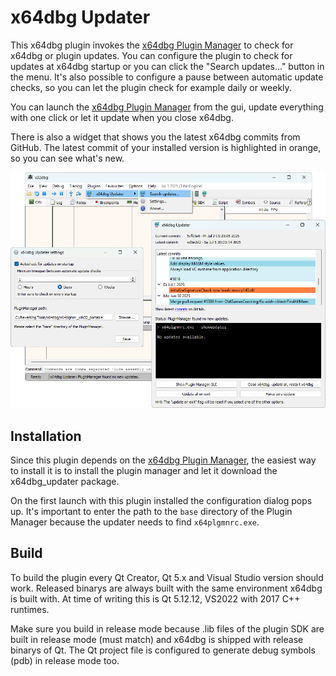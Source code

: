 # x64dbg Updater

This x64dbg plugin invokes the [x64dbg Plugin Manager](https://github.com/horsicq/x64dbg-Plugin-Manager) to check for x64dbg or plugin updates. You can configure the plugin to check for updates at x64dbg startup or you can click the "Search updates..." button in the menu. It's also possible to configure a pause between automatic update checks, so you can let the plugin check for example daily or weekly.

You can launch the [x64dbg Plugin Manager](https://github.com/horsicq/x64dbg-Plugin-Manager) from the gui, update everything with one click or let it update when you close x64dbg.

There is also a widget that shows you the latest x64dbg commits from GitHub. The latest commit of your installed version is highlighted in orange, so you can see what's new.

![Screenshot](_res/screenshot.png?raw=true)


## Installation

Since this plugin depends on the [x64dbg Plugin Manager](https://github.com/horsicq/x64dbg-Plugin-Manager), the easiest way to install it is to install the plugin manager and let it download the x64dbg_updater package.

On the first launch with this plugin installed the configuration dialog pops up. It's important to enter the path to the `base` directory of the Plugin Manager because the updater needs to find `x64plgmnrc.exe`.


## Build

To build the plugin every Qt Creator, Qt 5.x and Visual Studio version should work. Released binarys are always built with the same environment x64dbg is built with. At time of writing this is Qt 5.12.12, VS2022 with 2017 C++ runtimes.

Make sure you build in release mode because .lib files of the plugin SDK are built in release mode (must match) and x64dbg is shipped with release binarys of Qt. The Qt project file is configured to generate debug symbols (pdb) in release mode too.
